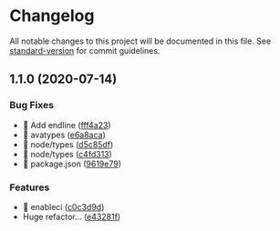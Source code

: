 # Changelog

All notable changes to this project will be documented in this file. See [standard-version](https://github.com/conventional-changelog/standard-version) for commit guidelines.

## 1.1.0 (2020-07-14)


### Bug Fixes

* 🐛 Add endline ([fff4a23](https://github.com/alexpsi/csg-ts/commit/fff4a23))
* 🐛 avatypes ([e6a8aca](https://github.com/alexpsi/csg-ts/commit/e6a8aca))
* 🐛 node/types ([d5c85df](https://github.com/alexpsi/csg-ts/commit/d5c85df))
* 🐛 node/types ([c4fd313](https://github.com/alexpsi/csg-ts/commit/c4fd313))
* 🐛 package.json ([9619e79](https://github.com/alexpsi/csg-ts/commit/9619e79))


### Features

* 🎸 enableci ([c0c3d9d](https://github.com/alexpsi/csg-ts/commit/c0c3d9d))
* Huge refactor... ([e43281f](https://github.com/alexpsi/csg-ts/commit/e43281f))
